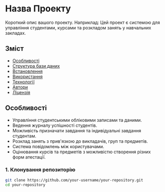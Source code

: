 # Назва Проекту

Короткий опис вашого проекту. Наприклад: 
Цей проект є системою для управління студентами, курсами та розкладом занять у навчальних закладах.

## Зміст

- [Особливості](#особливості)
- [Структура бази даних](#структура-бази-даних)
- [Встановлення](#встановлення)
- [Використання](#використання)
- [Технології](#технології)
- [Автори](#автори)
- [Ліцензія](#ліцензія)

## Особливості

- Управління студентськими обліковими записами та даними.
- Ведення журналу успішності студентів.
- Можливість призначати завдання та індивідуальні завдання студентам.
- Розклад занять з прив'язкою до викладачів, груп та предметів.
- Система повідомлень між користувачами.
- Оцінювання курсів та предметів з можливістю створення різних форм атестації.

### 1. Клонування репозиторію

```bash
git clone https://github.com/your-username/your-repository.git
cd your-repository
